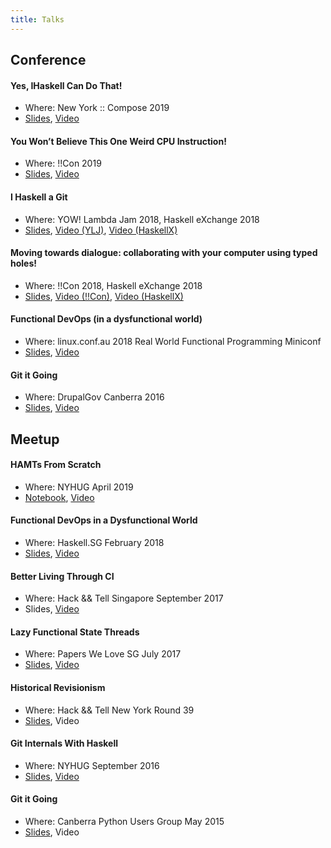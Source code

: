 ```yaml
---
title: Talks
---
```


## Conference

#### Yes, IHaskell Can Do That!

- Where: New York :: Compose 2019
- [Slides](https://vaibhavsagar.com/presentations/ihaskell-can-do-that), [Video](https://www.youtube.com/watch?v=nYBW4ExtNvo)

#### You Won’t Believe This One Weird CPU Instruction!

- Where: !!Con 2019
- [Slides](https://vaibhavsagar.com/presentations/popcount), [Video](https://www.youtube.com/watch?v=bLFqLfz2Fmc)

#### I Haskell a Git

- Where: YOW! Lambda Jam 2018, Haskell eXchange 2018
- [Slides](https://github.com/vaibhavsagar/presentations/blob/master/git-from-scratch/Git.ipynb), [Video (YLJ)](https://www.youtube.com/watch?v=nVvvY5VRs8o), [Video (HaskellX)](https://skillsmatter.com/skillscasts/12302-i-haskell-a-git)

#### Moving towards dialogue: collaborating with your computer using typed holes!

- Where: !!Con 2018, Haskell eXchange 2018
- [Slides](https://vaibhavsagar.com/presentations/typed-holes), [Video (!!Con)](https://www.youtube.com/watch?v=0oo8wIi2qBE), [Video (HaskellX)](https://skillsmatter.com/skillscasts/12641-lightning-talk-moving-towards-dialogue-collaborating-with-your-computer-using-typed-holes)

#### Functional DevOps (in a dysfunctional world)

- Where: linux.conf.au 2018 Real World Functional Programming Miniconf
- [Slides](https://vaibhavsagar.com/presentations/functional-devops/), [Video](https://www.youtube.com/watch?v=RsSNEkBGmj0)

#### Git it Going
- Where: DrupalGov Canberra 2016
- [Slides](https://vaibhavsagar.com/git-it-going/), [Video](https://www.youtube.com/watch?v=eTjQOfMYiM8)

## Meetup

#### HAMTs From Scratch
- Where: NYHUG April 2019
- [Notebook](https://github.com/vaibhavsagar/notebooks/blob/master/hamt/HAMTPresentation.ipynb), [Video](https://www.youtube.com/watch?v=wgMgtgVZdYg)

#### Functional DevOps in a Dysfunctional World
- Where: Haskell.SG February 2018
- [Slides](https://vaibhavsagar.com/presentations/functional-devops/), [Video](https://www.youtube.com/watch?v=n2rFK74sDz0)

#### Better Living Through CI
- Where: Hack && Tell Singapore September 2017
- Slides, [Video](https://www.youtube.com/watch?v=jxpuXIGTbzU)

#### Lazy Functional State Threads
- Where: Papers We Love SG July 2017
- [Slides](https://vaibhavsagar.com/presentations/lazy-functional-state-threads/), [Video](https://www.youtube.com/watch?v=6vsSnILG2Js)

#### Historical Revisionism
- Where: Hack && Tell New York Round 39
- [Slides](https://vaibhavsagar.com/git-internals-workshop), Video

#### Git Internals With Haskell
- Where: NYHUG September 2016
- [Slides](https://vaibhavsagar.com/duffer/), [Video](https://www.youtube.com/watch?v=wsNnP3we_R4)

#### Git it Going
- Where: Canberra Python Users Group May 2015
- [Slides](https://vaibhavsagar.com/git-it-going/), Video
